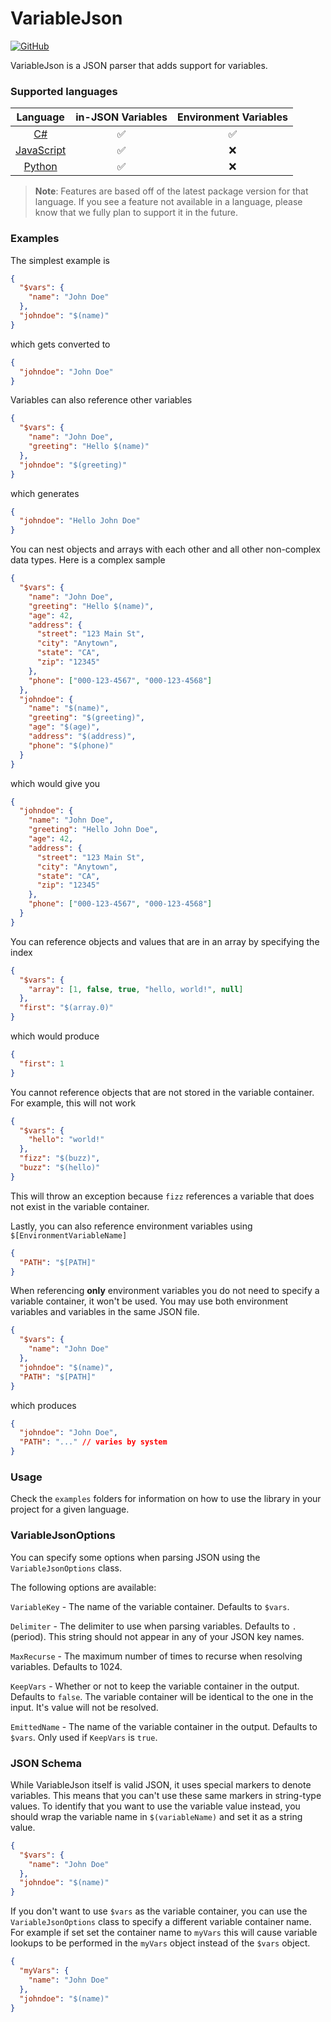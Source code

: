 # VariableJson

[![GitHub](https://img.shields.io/github/license/variablejson/variablejson)](https://github.com/variablejson/variablejson/blob/main/LICENSE)

VariableJson is a JSON parser that adds support for variables.

### Supported languages
| Language | in-JSON Variables | Environment Variables|
| :---: | :---: | :---: |
| [C#](https://github.com/variablejson/variablejson-csharp) | :white_check_mark: | :white_check_mark: |
| [JavaScript](https://github.com/variablejson/variablejson-js) | :white_check_mark: | :x: |
| [Python](https://github.com/variablejson/variablejson-python) | :white_check_mark: | :x: |

> **Note**: Features are based off of the latest package version for that language. If you see a feature not available in a language, please know that we fully plan to support it in the future.

### Examples

The simplest example is

```json
{
  "$vars": {
    "name": "John Doe"
  },
  "johndoe": "$(name)"
}
```

which gets converted to

```json
{
  "johndoe": "John Doe"
}
```

Variables can also reference other variables

```json
{
  "$vars": {
    "name": "John Doe",
    "greeting": "Hello $(name)"
  },
  "johndoe": "$(greeting)"
}
```

which generates

```json
{
  "johndoe": "Hello John Doe"
}
```

You can nest objects and arrays with each other and all other non-complex data types. Here is a complex sample

```json
{
  "$vars": {
    "name": "John Doe",
    "greeting": "Hello $(name)",
    "age": 42,
    "address": {
      "street": "123 Main St",
      "city": "Anytown",
      "state": "CA",
      "zip": "12345"
    },
    "phone": ["000-123-4567", "000-123-4568"]
  },
  "johndoe": {
    "name": "$(name)",
    "greeting": "$(greeting)",
    "age": "$(age)",
    "address": "$(address)",
    "phone": "$(phone)"
  }
}
```

which would give you

```json
{
  "johndoe": {
    "name": "John Doe",
    "greeting": "Hello John Doe",
    "age": 42,
    "address": {
      "street": "123 Main St",
      "city": "Anytown",
      "state": "CA",
      "zip": "12345"
    },
    "phone": ["000-123-4567", "000-123-4568"]
  }
}
```

You can reference objects and values that are in an array by specifying the index

```json
{
  "$vars": {
    "array": [1, false, true, "hello, world!", null]
  },
  "first": "$(array.0)"
}
```

which would produce

```json
{
  "first": 1
}
```

You cannot reference objects that are not stored in the variable container. For example, this will not work

```json
{
  "$vars": {
    "hello": "world!"
  },
  "fizz": "$(buzz)",
  "buzz": "$(hello)"
}
```

This will throw an exception because `fizz` references a variable that does not exist in the variable container.

Lastly, you can also reference environment variables using `$[EnvironmentVariableName]`

```json
{
  "PATH": "$[PATH]"
}
```

When referencing **only** environment variables you do not need to specify a variable container, it won't be used. You may use both environment variables and variables in the same JSON file.

```json
{
  "$vars": {
    "name": "John Doe"
  },
  "johndoe": "$(name)",
  "PATH": "$[PATH]"
}
```

which produces

```json
{
  "johndoe": "John Doe",
  "PATH": "..." // varies by system
}
```

### Usage

Check the `examples` folders for information on how to use the library in your project for a given language.

### VariableJsonOptions

You can specify some options when parsing JSON using the `VariableJsonOptions` class.

The following options are available:

`VariableKey` - The name of the variable container. Defaults to `$vars`.

`Delimiter` - The delimiter to use when parsing variables. Defaults to `.` (period). This string should not appear in any of your JSON key names.

`MaxRecurse` - The maximum number of times to recurse when resolving variables. Defaults to 1024.

`KeepVars` - Whether or not to keep the variable container in the output. Defaults to `false`. The variable container will be identical to the one in the input. It's value will not be resolved.

`EmittedName` - The name of the variable container in the output. Defaults to `$vars`. Only used if `KeepVars` is `true`.

### JSON Schema

While VariableJson itself is valid JSON, it uses special markers to denote variables. This means that you can't use these same markers in string-type values. To identify that you want to use the variable value instead, you should wrap the variable name in `$(variableName)` and set it as a string value.

```json
{
  "$vars": {
    "name": "John Doe"
  },
  "johndoe": "$(name)"
}
```

If you don't want to use `$vars` as the variable container, you can use the `VariableJsonOptions` class to specify a different variable container name. For example if set set the container name to `myVars` this will cause variable lookups to be performed in the `myVars` object instead of the `$vars` object.

```json
{
  "myVars": {
    "name": "John Doe"
  },
  "johndoe": "$(name)"
}
```
